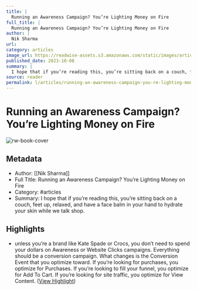 ```yaml
---
title: |
  Running an Awareness Campaign? You’re Lighting Money on Fire
full_title: |
  Running an Awareness Campaign? You’re Lighting Money on Fire
author: |
  Nik Sharma
url: 
category: articles
image_url: https://readwise-assets.s3.amazonaws.com/static/images/article4.6bc1851654a0.png
published_date: 2023-10-08
summary: |
  I hope that if you’re reading this, you’re sitting back on a couch, feet up, relaxed, and have a face balm in your hand to hydrate your skin while we talk shop.
source: reader
permalink: l/articles/running-an-awareness-campaign-you-re-lighting-money-on-fire
---
```

# Running an Awareness Campaign? You’re Lighting Money on Fire

![rw-book-cover](https://readwise-assets.s3.amazonaws.com/static/images/article4.6bc1851654a0.png)

## Metadata
- Author: [[Nik Sharma]]
- Full Title: Running an Awareness Campaign? You’re Lighting Money on Fire
- Category: #articles
- Summary: I hope that if you’re reading this, you’re sitting back on a couch, feet up, relaxed, and have a face balm in your hand to hydrate your skin while we talk shop.

## Highlights
- unless you’re a brand like Kate Spade or Crocs, you don’t need to spend your dollars on Awareness or Website Clicks campaigns. Everything should be a conversion campaign. What changes is the Conversion Event that you optimize toward. If you’re looking for purchases, you optimize for Purchases. If you’re looking to fill your funnel, you optimize for Add To Cart. If you’re looking for site traffic, you optimize for View Content. ([View Highlight](https://read.readwise.io/read/01hc9wcb0qvfb6zfc0rhwy89w4))


